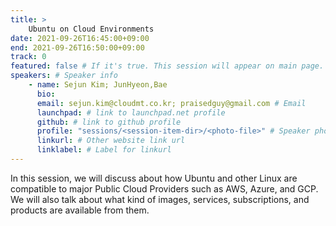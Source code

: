 ```yaml
---
title: >
    Ubuntu on Cloud Environments 
date: 2021-09-26T16:45:00+09:00
end: 2021-09-26T16:50:00+09:00
track: 0
featured: false # If it's true. This session will appear on main page.
speakers: # Speaker info
    - name: Sejun Kim; JunHyeon,Bae
      bio: 
      email: sejun.kim@cloudmt.co.kr; praisedguy@gmail.com # Email
      launchpad: # link to launchpad.net profile
      github: # link to github profile
      profile: "sessions/<session-item-dir>/<photo-file>" # Speaker photo
      linkurl: # Other website link url
      linklabel: # Label for linkurl
---
```

In this session, we will discuss about how Ubuntu and other Linux are compatible to major Public Cloud Providers such as AWS, Azure, and GCP. We will also talk about what kind of images, services, subscriptions, and products are available from them.


